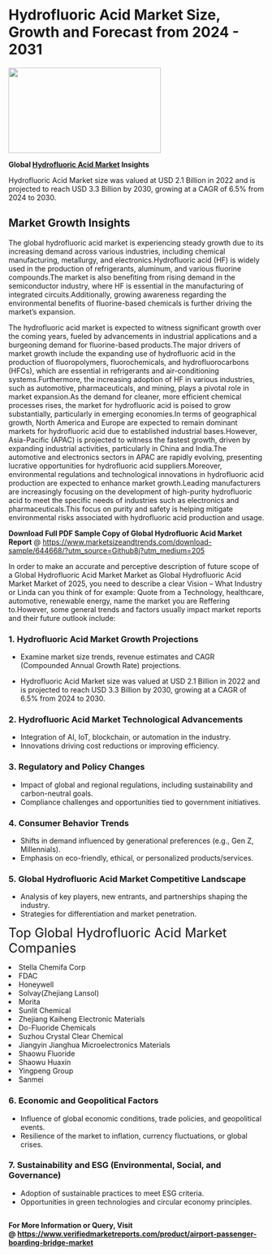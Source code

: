 <H1>Hydrofluoric Acid Market Size, Growth and Forecast from 2024 - 2031</H1><img class="aligncenter size-medium wp-image-584254" src="https://thirdeyenews.in/wp-content/uploads/2024/09/Global-Market-Research-300x168.jpeg" alt="" width="300" height="168" /><p><strong>Global&nbsp;<a href="https://www.marketsizeandtrends.com/download-sample/644668/?utm_source=Github8j?utm_medium=205">Hydrofluoric Acid Market</a> Insights</strong></p><p>Hydrofluoric Acid Market size was valued at USD 2.1 Billion in 2022 and is projected to reach USD 3.3 Billion by 2030, growing at a CAGR of 6.5% from 2024 to 2030.</p><p><h2>Market Growth Insights</h2> <p>The global hydrofluoric acid market is experiencing steady growth due to its increasing demand across various industries, including chemical manufacturing, metallurgy, and electronics.Hydrofluoric acid (HF) is widely used in the production of refrigerants, aluminum, and various fluorine compounds.The market is also benefiting from rising demand in the semiconductor industry, where HF is essential in the manufacturing of integrated circuits.Additionally, growing awareness regarding the environmental benefits of fluorine-based chemicals is further driving the market’s expansion.</p> <p>The hydrofluoric acid market is expected to witness significant growth over the coming years, fueled by advancements in industrial applications and a burgeoning demand for fluorine-based products.The major drivers of market growth include the expanding use of hydrofluoric acid in the production of fluoropolymers, fluorochemicals, and hydrofluorocarbons (HFCs), which are essential in refrigerants and air-conditioning systems.Furthermore, the increasing adoption of HF in various industries, such as automotive, pharmaceuticals, and mining, plays a pivotal role in market expansion.As the demand for cleaner, more efficient chemical processes rises, the market for hydrofluoric acid is poised to grow substantially, particularly in emerging economies.In terms of geographical growth, North America and Europe are expected to remain dominant markets for hydrofluoric acid due to established industrial bases.However, Asia-Pacific (APAC) is projected to witness the fastest growth, driven by expanding industrial activities, particularly in China and India.The automotive and electronics sectors in APAC are rapidly evolving, presenting lucrative opportunities for hydrofluoric acid suppliers.Moreover, environmental regulations and technological innovations in hydrofluoric acid production are expected to enhance market growth.Leading manufacturers are increasingly focusing on the development of high-purity hydrofluoric acid to meet the specific needs of industries such as electronics and pharmaceuticals.This focus on purity and safety is helping mitigate environmental risks associated with hydrofluoric acid production and usage.<p><span class=""><strong>Download Full PDF Sample Copy of Global Hydrofluoric Acid Market Report</strong> @ <a href="https://www.marketsizeandtrends.com/download-sample/644668/?utm_source=Github8j?utm_medium=205" target="_blank">https://www.marketsizeandtrends.com/download-sample/644668/?utm_source=Github8j?utm_medium=205</a></span></p><p>In order to make an accurate and perceptive description of future scope of a Global&nbsp;Hydrofluoric Acid Market Market as Global&nbsp;Hydrofluoric Acid Market Market of 2025, you need to describe a clear Vision &ndash; What Industry or Linda can you think of for example: Quote from a Technology, healthcare, automotive, renewable energy, name the market you are Reffering to.However, some general trends and factors usually impact market reports and their future outlook include:</p><h3>1.&nbsp;<strong>Hydrofluoric Acid Market Growth Projections</strong></h3><ul><li>Examine market size trends, revenue estimates and CAGR (Compounded Annual Growth Rate) projections.</li><li><p>Hydrofluoric Acid Market size was valued at USD 2.1 Billion in 2022 and is projected to reach USD 3.3 Billion by 2030, growing at a CAGR of 6.5% from 2024 to 2030.</p></li></ul><h3>2.&nbsp;<strong>Hydrofluoric Acid Market Technological Advancements</strong></h3><ul><li>Integration of AI, IoT, blockchain, or automation in the industry.</li><li>Innovations driving cost reductions or improving efficiency.</li></ul><h3>3.&nbsp;<strong>Regulatory and Policy Changes</strong></h3><ul><li>Impact of global and regional regulations, including sustainability and carbon-neutral goals.</li><li>Compliance challenges and opportunities tied to government initiatives.</li></ul><h3>4.&nbsp;<strong>Consumer Behavior Trends</strong></h3><ul><li>Shifts in demand influenced by generational preferences (e.g., Gen Z, Millennials).</li><li>Emphasis on eco-friendly, ethical, or personalized products/services.</li></ul><h3>5.&nbsp;<strong>Global Hydrofluoric Acid Market Competitive Landscape</strong></h3><ul><li>Analysis of key players, new entrants, and partnerships shaping the industry.</li><li>Strategies for differentiation and market penetration.</li></ul><p data-pm-slice="1 1 []"><span style="color: inherit; font-family: inherit; font-size: 25px;">Top Global Hydrofluoric Acid Market Companies</span></p><div class="" data-test-id=""><p><li>Stella Chemifa Corp</li><li> FDAC</li><li> Honeywell</li><li> Solvay(Zhejiang Lansol)</li><li> Morita</li><li> Sunlit Chemical</li><li> Zhejiang Kaiheng Electronic Materials</li><li> Do-Fluoride Chemicals</li><li> Suzhou Crystal Clear Chemical</li><li> Jiangyin Jianghua Microelectronics Materials</li><li> Shaowu Fluoride</li><li> Shaowu Huaxin</li><li> Yingpeng Group</li><li> Sanmei</li></p></div><h3>6.&nbsp;<strong>Economic and Geopolitical Factors</strong></h3><ul><li>Influence of global economic conditions, trade policies, and geopolitical events.</li><li>Resilience of the market to inflation, currency fluctuations, or global crises.</li></ul><h3>7.&nbsp;<strong>Sustainability and ESG (Environmental, Social, and Governance)</strong></h3><ul><li>Adoption of sustainable practices to meet ESG criteria.</li><li>Opportunities in green technologies and circular economy principles.</li></ul><h2><strong style="font-size: 14px;">For More Information or Query, Visit @&nbsp;</strong><a style="background-color: #ffffff; font-size: 14px;" href="https://www.marketsizeandtrends.com/report/hydrofluoric-acid-market/" target="_blank">https://www.verifiedmarketreports.com/product/airport-passenger-boarding-bridge-market</a></h2>